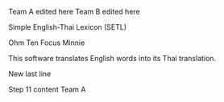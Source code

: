 Team A edited here
Team B edited here

Simple English-Thai Lexicon (SETL)

Ohm Ten Focus Minnie

This software translates English words into its Thai translation.

New last line

Step 11 content Team A
